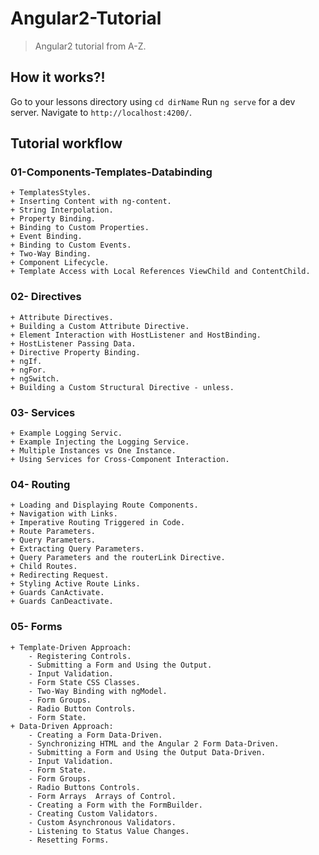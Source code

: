 # Angular2-Tutorial

> Angular2 tutorial from A-Z.

## How it works?!
Go to your lessons directory using `cd dirName`
Run `ng serve` for a dev server. Navigate to `http://localhost:4200/`.

## Tutorial workflow

### 01-Components-Templates-Databinding
	+ TemplatesStyles.
	+ Inserting Content with ng-content.
	+ String Interpolation.
	+ Property Binding.
	+ Binding to Custom Properties.
	+ Event Binding.
	+ Binding to Custom Events.
	+ Two-Way Binding.
	+ Component Lifecycle.
	+ Template Access with Local References ViewChild and ContentChild.
### 02- Directives
	+ Attribute Directives.
	+ Building a Custom Attribute Directive.
	+ Element Interaction with HostListener and HostBinding.
	+ HostListener Passing Data.
	+ Directive Property Binding.
	+ ngIf.
	+ ngFor.
	+ ngSwitch.
	+ Building a Custom Structural Directive - unless.
### 03-	Services
	+ Example Logging Servic.
	+ Example Injecting the Logging Service.
	+ Multiple Instances vs One Instance.
	+ Using Services for Cross-Component Interaction.
### 04-	Routing
	+ Loading and Displaying Route Components.
	+ Navigation with Links.
	+ Imperative Routing Triggered in Code.
	+ Route Parameters.
	+ Query Parameters.
	+ Extracting Query Parameters.
	+ Query Parameters and the routerLink Directive.
	+ Child Routes.
	+ Redirecting Request.
	+ Styling Active Route Links.
	+ Guards CanActivate.
	+ Guards CanDeactivate.
### 05- Forms
	+ Template-Driven Approach:
		- Registering Controls.
		- Submitting a Form and Using the Output.
		- Input Validation.
		- Form State CSS Classes.
		- Two-Way Binding with ngModel.
		- Form Groups.
		- Radio Button Controls.
		- Form State.
	+ Data-Driven Approach:
		- Creating a Form Data-Driven.
		- Synchronizing HTML and the Angular 2 Form Data-Driven.
		- Submitting a Form and Using the Output Data-Driven.
		- Input Validation.
		- Form State.
		- Form Groups.
		- Radio Buttons Controls.
		- Form Arrays  Arrays of Control.
		- Creating a Form with the FormBuilder.
		- Creating Custom Validators.
		- Custom Asynchronous Validators.
		- Listening to Status Value Changes.
		- Resetting Forms.